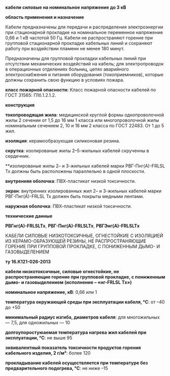 **кабели силовые на номинальное напряжение до 3 кВ**

**область применения и назначение**
  
Кабели предназначены для передачи и распределения электроэнергии при стационарной прокладке на номинальное переменное напряжение 0,66 и 1 кВ частотой 50 Гц. Кабели не распространяют горение при групповой стационарной прокладке кабельных линий и сохраняют работу при воздействии пламени не менее 180 минут.

Предназначены для групповой прокладки кабельных линий при отсутствии механических воздействий на кабель; для электропроводок в операционных отделениях больниц, цепях аварийного электроснабжения и питания оборудования (токоприемников), которые должны сохранить свою функцию в условиях пожара.

**класс пожарной опасности:** Класс пожарной опасности кабелей по ГОСТ 31565: П1б.1.2.1.2.

**конструкция**
 
**токопроводящая жила**: медицинской круглой формы однопроволочной жилы 2 сечении от 1,5 до 16 мм 1 класса или многопроволочной жилы номинальным сечением 2, 10 и 16 мм 2 класса по ГОСТ 22483. От 1 до 5 жил.

**изоляция**: керамообразующая силиконовая резина.

**скрутка**: изолированые жилы 2–5-жильных кабелей скрученны в сердечник.

**изолированые жилы 2– и 3-жильных кабелей марки РВГ-Пнг(А)-FRLSL Tx должны быть расположены параллельно в одной плоскости.

**внутренняя оболочка**: ПВХ-пластикат низкой токсичности.

**экран**: внутренних изолированных жил 2– и 3-жильных кабелей марки РВГ-Пнг(А)-FRLSL Tx должен быть покрыты медными лентами.

**наружная оболочка**: ПВХ-пластикат низкой токсичности.

**технические данные**

**РВГнг(А)-FRLSLTx**, **РВГ-Пнг(А)-FRLSLTx**, **РВГЭнг(А)-FRLSLTx**

КАБЕЛИ СИЛОВЫЕ НИЗКОТОКСИЧНЫЕ, ОГНЕСТОЙКИЕ С ИЗОЛЯЦИЕЙ ИЗ КЕРАМО-ОБРАЗУЮЩЕЙ РЕЗИНЫ, НЕ РАСПРОСТРАНЯЮЩИЕ ГОРЕНИЕ ПРИ ГРУППОВОЙ ПРОКЛАДКЕ, С ПОНИЖЕННЫМ ДЫМО- И ГАЗОВЫДЕЛЕНИЕМ

**ту 16.К121-026-2013**

**кабели низкотоксичные, силовые огнестойкие, не распространяющие горение при групповой прокладке, с пониженным дымо- и газовыделением (исполнение – «нг-FRLSL Tx»)**

**номинальное напряжение, кВ**: 0,66 или 1

**температура окружающей среды при эксплуатации кабеля, °C**: от –40 до +50

**минимальный радиус изгиба, диаметров кабеля**: для многожильных — 7,5, для одножильных — 10

**долгоупоростуюаемая температура нагрева жил кабелей при эксплуатации, °C**: не выше 95

**эквивалентный показатель токсичности продуктов горения кабельного изделия, 2 г/м²**: более 120

**прокладывание кабелей осуществляется при температуре без предварительного подогрева, °C**: не ниже –15
